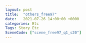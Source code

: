 ```yaml
---
layout: post
title:  "others_free97"
date:   2021-07-26 14:00:00 +0000
categories: Etc
Tags: Story Etc
SceneCode: ["scene_free97_q1_s20"]
---
```

